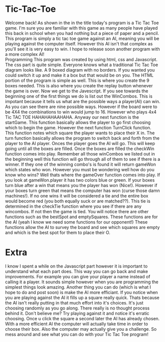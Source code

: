 # Tic-Tac-Toe
 Welcome back! As shown in the in the title today's program is a Tic Tac Toe game. I'm sure you are familiar with this game as many people have played this back in school when you had nothing but a piece of paper and a pencil. This program is simply a tic tac toe game against an AI, meaning you will be playing against the computer itself. However this AI isn't that complex as you'll see it is very easy to win. I hope to release soon another program with a more complex AI!   
 Programming
   This program was created by using html, css and Javascript. The css part is quite simple. Everyone knows what a traditional Tic Tac Toe diagram looks like. A 9 boxed diagram with no borders. If you wanted you could switch it up and make it a box but that would be on you. 
   The HTML portion of the program is simple as well. This is where you create the 9 boxes needed. This is also where you create the replay button whenever the game is over.
    Now we get to the Javescript. If you see towards the beginning one of the first things we do is list out the WinCombos. This is impotant because it tells us what are the possible ways a player(AI) can win. As you can see there are nine possible ways. However if the board were to be 4X4 the combinations to win would jump to 16. However who plays 4x4 Tic TAC TOE HAHAHAHAAHAHA. Anyway our next function is the startGame. This function basically allows the player to go first choosing which to begin the game. However the next function TurnClick function. This function notes which square the player wants to place their X in. The turn function basically allows the program to switch back and forth from the player to the AI player. Onces the player goes the AI will go. This will keep going until all the boxes are filled. Once the boxes are filled the checkWin
function comes into play. Remember all those winCombos we listed out in the beginning well this function will go through all of them to see if there is a winner. If they one of the winning combo's is found it will return gameWon which states who won. However you must be wondering well how do you know who wins? Well thats where the gameOver function comes into play. If you look at gameWon.player it has two colors blue or green. If your boxes turn blue after a win that means you the player has won (Nice!). However if your boxes turn green that means the computer has won (curse those damn machines!). If no one wins it will be considered a tie and the entire box would become red (you both equally suck or are matched??). This tie is determined in the checkTie function where you see if there are any wincombos. If not then the game is tied. You will notice there are other functions such as the bestSpot and emptySquares. These functions are for the AI (yeah I know we need some functions for our opponent!) These functions allow the AI to survey the board and see which squares are empty and which is the best spot for them to place their O.
# Extra
  I know I spent a while on the Javascript part however it is important to understand what each part does. This way you can go back and make improvements. For example you can give your player a name instead of calling it a player. It sounds simple however when you are programming the simplest things look amazing. Another thing you can do (which is what I hope to do and post soon) is make the AI more efficiant. If you notice when you are playing against the AI it fills up a square really quick. Thats because the AI isn't really putting in that much effort into it's choices. It's just choosing randomly as you go along. There really is no thought process behind it. Don't believe me? Try playing against it and notice it's erratic choosing. Once u click the square a second later the AI has already chosen. With a more efficient AI the computer will actually take time in order to choose their box. Also the computer may actually give you a challenge. So mess around and see what you can do with your Tic Tac Toe program!
